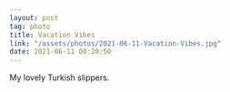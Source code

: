 ```yaml
---
layout: post
tag: photo
title: Vacation Vibes
link: "/assets/photos/2021-06-11-Vacation-Vibes.jpg"
date: 2021-06-11 00:20:50
---
```

My lovely Turkish slippers. 
